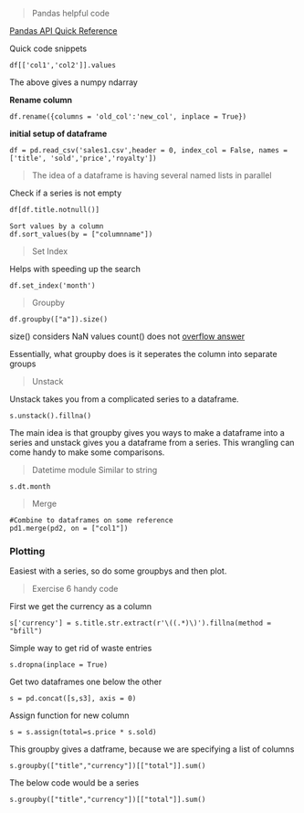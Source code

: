 >Pandas helpful code

[Pandas API Quick Reference](https://pandas.pydata.org/pandas-docs/version/0.22.0/api.html)

Quick code snippets

```
df[['col1','col2']].values
```
The above gives a numpy ndarray

**Rename column**
```
df.rename({columns = 'old_col':'new_col', inplace = True})

```

**initial setup of dataframe**
```
df = pd.read_csv('sales1.csv',header = 0, index_col = False, names = ['title', 'sold','price','royalty'])

```

>The idea of a dataframe is having several named lists in parallel


Check if a series is not empty
```python
df[df.title.notnull()]
```
```
Sort values by a column
df.sort_values(by = ["columnname"])
```
>Set Index

Helps with speeding up the search

```
df.set_index('month')
```

>Groupby

```
df.groupby(["a"]).size()
```
size() considers NaN values
count() does not [overflow answer](https://stackoverflow.com/questions/33346591/what-is-the-difference-between-size-and-count-in-pandas)

Essentially, what groupby does is it seperates the column into separate groups

>Unstack

Unstack takes you from a complicated series to a dataframe.

```
s.unstack().fillna()
```

The main idea is that groupby gives you ways to make a dataframe into a series and unstack gives you a dataframe from a series.
This wrangling can come handy to make some comparisons.

>Datetime module
Similar to string
```
s.dt.month
```

>Merge

```
#Combine to dataframes on some reference
pd1.merge(pd2, on = ["col1"])
```

### Plotting

Easiest with a series, so do some groupbys and then plot.

>Exercise 6 handy code


First we get the currency as a column
```
s['currency'] = s.title.str.extract(r'\((.*)\)').fillna(method = "bfill")
```

Simple way to get rid of waste entries
```
s.dropna(inplace = True)
```

Get two dataframes one below the other
```
s = pd.concat([s,s3], axis = 0)
```

Assign function for new column

```
s = s.assign(total=s.price * s.sold)
```

This groupby gives a datframe, because we are specifying a list of columns

```
s.groupby(["title","currency"])[["total"]].sum()
```
The below code would be a series
```
s.groupby(["title","currency"])[["total"]].sum()
```